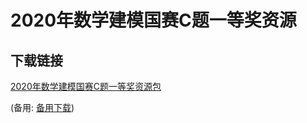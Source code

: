 # 2020年数学建模国赛C题一等奖资源



 ## 下载链接
 [2020年数学建模国赛C题一等奖资源包](https://pan.quark.cn/s/e1eee75bacdc) 

 (备用: [备用下载](https://pan.baidu.com/s/1-SXcdZdawGZV6oW4uhnCXA?pwd=1234))
